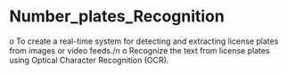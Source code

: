 # Number_plates_Recognition
o	To create a real-time system for detecting and extracting license plates from images or video feeds./n
o	Recognize the text from license plates using Optical Character Recognition (OCR).
